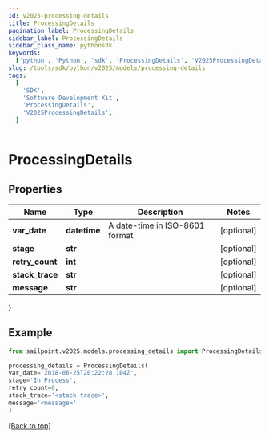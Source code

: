 ```yaml
---
id: v2025-processing-details
title: ProcessingDetails
pagination_label: ProcessingDetails
sidebar_label: ProcessingDetails
sidebar_class_name: pythonsdk
keywords:
  ['python', 'Python', 'sdk', 'ProcessingDetails', 'V2025ProcessingDetails']
slug: /tools/sdk/python/v2025/models/processing-details
tags:
  [
    'SDK',
    'Software Development Kit',
    'ProcessingDetails',
    'V2025ProcessingDetails',
  ]
---
```


# ProcessingDetails

## Properties

| Name            | Type         | Description                    | Notes      |
| --------------- | ------------ | ------------------------------ | ---------- |
| **var_date**    | **datetime** | A date-time in ISO-8601 format | [optional] |
| **stage**       | **str**      |                                | [optional] |
| **retry_count** | **int**      |                                | [optional] |
| **stack_trace** | **str**      |                                | [optional] |
| **message**     | **str**      |                                | [optional] |

}

## Example

```python
from sailpoint.v2025.models.processing_details import ProcessingDetails

processing_details = ProcessingDetails(
var_date='2018-06-25T20:22:28.104Z',
stage='In Process',
retry_count=0,
stack_trace='<stack trace>',
message='<message>'
)

```

[[Back to top]](#)
